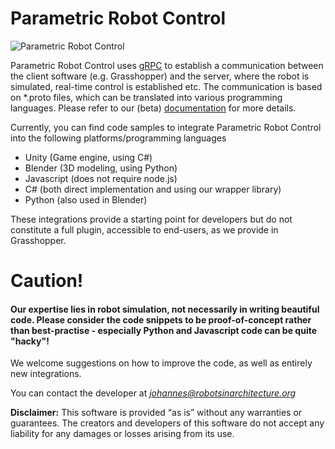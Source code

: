 # Parametric Robot Control

![Parametric Robot Control]([http://url/to/img.png](https://raw.githubusercontent.com/jbraumann/PRC.Integrations/refs/heads/main/prc_logo.webp))

Parametric Robot Control uses [gRPC](https://grpc.io/) to establish a communication between the client software (e.g. Grasshopper) and the server, where the robot is simulated, real-time control is established etc.
The communication is based on *.proto files, which can be translated into various programming languages. Please refer to our (beta) [documentation](https://parametricrobotcontrol.notion.site/) for more details.

Currently, you can find code samples to integrate Parametric Robot Control into the following platforms/programming languages
- Unity (Game engine, using C#)
- Blender (3D modeling, using Python)
- Javascript (does not require node.js)
- C# (both direct implementation and using our wrapper library)
- Python (also used in Blender)

These integrations provide a starting point for developers but do not constitute a full plugin, accessible to end-users, as we provide in Grasshopper.

# Caution!

#### Our expertise lies in robot simulation, not necessarily in writing beautiful code. Please consider the code snippets to be proof-of-concept rather than best-practise - especially Python and Javascript code can be quite "hacky"!
We welcome suggestions on how to improve the code, as well as entirely new integrations.

You can contact the developer at *johannes@robotsinarchitecture.org*

**Disclaimer:** This software is provided “as is” without any warranties or guarantees. The creators and developers of this software do not accept any liability for any damages or losses arising from its use.
